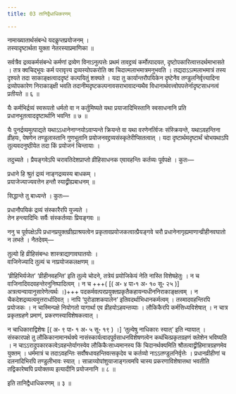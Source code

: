 ```yaml
---
title: 03 तानिद्वैधाधिकरणम्

---
```


नामाख्यातार्थसंबन्धे यदकॢप्तप्रयोजनम् ।  
तस्यादृष्टार्थता युक्ता नेतरस्याप्रमाणिका ॥  


सर्वत्रैव द्रव्यकर्मसंबन्धे कर्मणां द्रव्येण विनाऽनुत्पत्तेः प्रथमं तावद्द्रव्यं कर्मोत्पादयत, दृष्टोपकारित्वात्तदर्थमाभासते । तत्र क्वचिद्भूयः कर्म परावृत्त्य द्रव्यस्योपकरोति क्व चिदात्मलाभमात्रमनुभवति । तद्यदाऽऽत्मलाभमात्रं तस्य दृश्यते तदा साकाङ्क्षत्वाददृष्टं कल्पयितुं शक्यते । यदा तु कार्यान्तरौपयिकेन दृष्टेनैव तण्डुलनिर्वृत्त्यादिना द्रव्योपकारेण निराकाड्क्षी भवति तदानीमदृष्टकल्पनावसराभावादन्यथैव विधानार्थवत्त्वोपपत्तेर्नादृष्टसाधनत्वं प्रतीयते ॥ ६ ॥

यैः कर्मभिर्द्रव्यं स्वरूपतो धर्मतो वा न कर्तुमिष्यते यथा प्रयाजादिभिस्तानि स्वसाधनानि प्रति प्रधानभूतत्वाददृष्टार्थानि भवन्ति ॥ ७ ॥

यैः पुनर्द्रव्यमुत्पाद्यते यथाऽऽधानेनाग्नयोऽवाप्यन्ते क्रियन्ते वा यथा वरणेनर्त्विजः संस्क्रियन्ते, यथाऽवहन्तिना व्रीहयः, पेषणेन तण्डुलास्तानि गुणभूतानि प्रयोजनवद्द्रव्यसंस्कृतेरीप्सितत्वात् । यदा दृष्टार्थमदृष्टार्थं चोभयथाऽपि तुल्यवदनुष्ठीयेत तदा किं प्रयोजनं चिन्तायाः ।

तदुच्यते । प्रैयङ्गवेऽपि चरावतिदेशप्राप्तो व्रीहिसाधनक एवावहन्तिः कर्तव्यः पूर्वपक्षे । कुतः—

प्रधाने हि श्रुतं द्रव्यं नाङ्गद्रव्यस्य बाधकम् ।  
प्रयाजेज्याज्यवत्तेन हन्तौ स्याद्व्रीह्यबाधनम् ॥  


सिद्धान्ते तु बाध्यन्ते । कुतः—

प्रधानौपयिकं द्रव्यं संस्कारैरपि युज्यते ।  
तेन हन्त्यादिभिः सर्वैः संस्कर्तव्याः प्रियङ्गवः ॥  


ननु च पूर्वपक्षेऽपि प्रधानप्रयुक्तव्रीह्याश्रयत्वेन प्रकृतावप्रयोजकत्वात्प्रैयङ्गवे चरौ प्रधानेनागृह्यमाणान्व्रीहीनवघातो न लभते । नैतदेवम्—

तुल्यो हि व्रीहिसंबन्धः शास्त्राद्यागावघातयोः ।  
वाजिनेज्यादि तुल्यं च नाप्रयोजकलक्षणम् ॥  


‘व्रीहिभिर्यजेत’ ‘व्रीहीनवहन्ति’ इति तुल्ये चोदने, तत्रेयं प्रयोजिकेयं नेति नास्ति विशेषहेतुः । न च वाजिनादिवदवहन्तेरनुनिष्पादित्वम् । न च +++( \[( अ॰ ४ पा॰१ अ॰ १० सू॰ २५ )\]  अत्रत्यन्यायानुसारेणेत्यर्थः ।)+++ पदकर्मवत्परप्रयुक्तप्रकृतैकहायन्यधीननिराकाङ्क्षत्वम् । न चैकदेशद्रव्यत्वमुत्तरार्धादिवत् । नापि ‘पुरोडाशकपालेन’ इतिवदर्थाभिधानकर्मत्वम् । तस्मादवहन्तिरपि प्रयोजकः । न चास्मिन्पक्षे नियोगतो यागार्था एव व्रीहयोऽहवन्तव्याः । लौकिकैरपि कर्मसिध्यविशेषात् । न चात्र प्रकृतग्रहणे प्रमाणं, प्रकरणस्याविशेषकत्वात् ।

न चाधिकाराद्विशेषः  \[( अ॰ ९ पा॰ १ अ॰ ५ सू॰ १९ ) ।\] ‘तुल्येषु नाधिकारः स्यात्’ इति न्यायात् । संस्कारपक्षे तु लौकिकानामानर्थक्ये नासंस्कार्यत्वादपूर्वसाधनविशेषणत्वेन कथंचित्प्रकृतग्रहणं क्लेशेन भविष्यति । न चाऽऽरादुपकारकत्वेऽवहन्तेर्यागस्येव लौकिकैःसाध्यमानस्य किं चिदानर्थक्यमिति श्रौतत्वाद्व्रीहिमात्रग्रहणमेव युक्तम् । धर्ममात्रं च तदाऽवहन्तिः सर्वौषधावहन्तिवत्सकृदेव च कर्तव्यो नाऽऽतण्डुलनिर्वृत्तेः । प्रधानव्रीहीणां च दलनादिभिरपि तण्डुलीभावः स्यात् । सान्नाय्योपांशुयाजाङ्गत्वमपि चास्य प्रकरणाविशेषात्तथा भवतीति तद्विकारेष्वपि प्रयोक्तव्य इत्यादीनि प्रयोजनानि ॥ ८ ॥

इति तानिद्वैधाधिकरणम् ॥ ३ ॥
